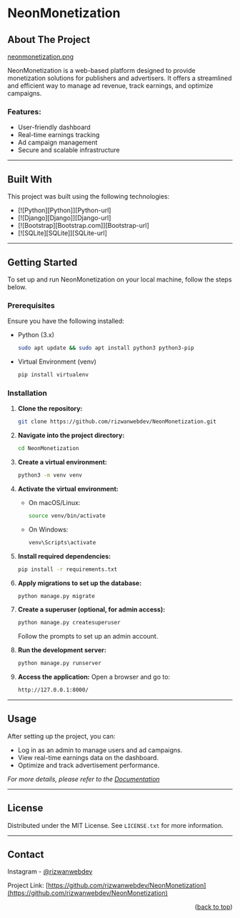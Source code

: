 # NeonMonetization

<!-- ABOUT THE PROJECT -->
## About The Project

[neonmonetization.png](https://postimg.cc/Lng03tvw)

NeonMonetization is a web-based platform designed to provide monetization solutions for publishers and advertisers. It offers a streamlined and efficient way to manage ad revenue, track earnings, and optimize campaigns.

### Features:
- User-friendly dashboard
- Real-time earnings tracking
- Ad campaign management
- Secure and scalable infrastructure


---

## Built With

This project was built using the following technologies:

* [![Python][Python]][Python-url]
* [![Django][Django]][Django-url]
* [![Bootstrap][Bootstrap.com]][Bootstrap-url]
* [![SQLite][SQLite]][SQLite-url]


---

<!-- GETTING STARTED -->
## Getting Started

To set up and run NeonMonetization on your local machine, follow the steps below.

### Prerequisites

Ensure you have the following installed:

* Python (3.x)
  ```sh
  sudo apt update && sudo apt install python3 python3-pip
  ```
* Virtual Environment (venv)
  ```sh
  pip install virtualenv
  ```

### Installation

1. **Clone the repository:**
   ```sh
   git clone https://github.com/rizwanwebdev/NeonMonetization.git
   ```

2. **Navigate into the project directory:**
   ```sh
   cd NeonMonetization
   ```

3. **Create a virtual environment:**
   ```sh
   python3 -m venv venv
   ```

4. **Activate the virtual environment:**
   - On macOS/Linux:
     ```sh
     source venv/bin/activate
     ```
   - On Windows:
     ```sh
     venv\Scripts\activate
     ```

5. **Install required dependencies:**
   ```sh
   pip install -r requirements.txt
   ```

6. **Apply migrations to set up the database:**
   ```sh
   python manage.py migrate
   ```

7. **Create a superuser (optional, for admin access):**
   ```sh
   python manage.py createsuperuser
   ```
   Follow the prompts to set up an admin account.

8. **Run the development server:**
   ```sh
   python manage.py runserver
   ```

9. **Access the application:**
   Open a browser and go to:
   ```sh
   http://127.0.0.1:8000/
   ```


---

<!-- USAGE EXAMPLES -->
## Usage

After setting up the project, you can:
- Log in as an admin to manage users and ad campaigns.
- View real-time earnings data on the dashboard.
- Optimize and track advertisement performance.

_For more details, please refer to the [Documentation](https://example.com)_


---

<!-- LICENSE -->
## License

Distributed under the MIT License. See `LICENSE.txt` for more information.


---

<!-- CONTACT -->
## Contact

Instagram - [@rizwanwebdev](https://instagram.com/rizwanzia25) 

Project Link: [https://github.com/rizwanwebdev/NeonMonetization](https://github.com/rizwanwebdev/NeonMonetization)

<p align="right">(<a href="#readme-top">back to top</a>)</p>
